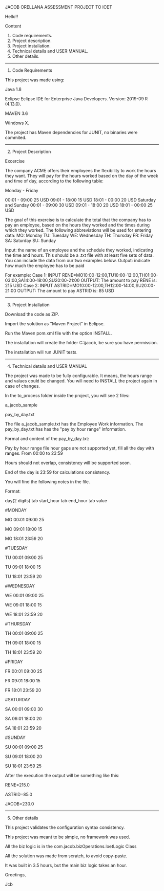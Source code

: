 JACOB ORELLANA ASSESSMENT PROJECT TO IOET

Hello!!

Content 
1. Code requirements.
2. Project description.
3. Project installation.
4. Technical details and USER MANUAL.
5. Other details.

--------------------------------------------------------------------------------

1. Code Requirements

This project was made using:

  Java 1.8
  
  Eclipse Eclipse IDE for Enterprise Java Developers. Version: 2019-09 R (4.13.0).
  
  MAVEN 3.6
  
  Windows X.
  
The project has Maven dependencies for JUNIT, no binaries were commited.
  
--------------------------------------------------------------------------------

2. Project Description

Excercise

The company ACME offers their employees the flexibility to work the hours they want. They will pay for the hours worked based on the day of the week and time of day, according to the following table:

Monday - Friday

00:01 - 09:00 25 USD
09:01 - 18:00 15 USD
18:01 - 00:00 20 USD
Saturday and Sunday
00:01 - 09:00 30 USD
09:01 - 18:00 20 USD
18:01 - 00:00 25 USD

The goal of this exercise is to calculate the total that the company has to pay an employee, based on the hours they worked and the times during which they worked. The following abbreviations will be used for entering data:
MO: Monday
TU: Tuesday
WE: Wednesday
TH: Thursday
FR: Friday
SA: Saturday
SU: Sunday

Input: the name of an employee and the schedule they worked, indicating the time and hours. This should be a .txt file with at least five sets of data. You can include the data from our two examples below.
Output: indicate how much the employee has to be paid

For example:
Case 1:
INPUT
RENE=MO10:00-12:00,TU10:00-12:00,TH01:00-03:00,SA14:00-18:00,SU20:00-21:00
OUTPUT:
The amount to pay RENE is: 215 USD
Case 2:
INPUT
ASTRID=MO10:00-12:00,TH12:00-14:00,SU20:00-21:00
OUTPUT:
The amount to pay ASTRID is: 85 USD

--------------------------------------------------------------------------------

3. Project Installation

Download the code as ZIP.

Import the solution as "Maven Project" in Eclipse.

Run the Maven pom.xml file with the option INSTALL.

  The installation will create the folder C:\jacob, be sure you have permission.
  
  The installation will run JUNIT tests.
  
--------------------------------------------------------------------------------

4. Technical details and USER MANUAL

The project was made to be fully configurable.  It means, the hours range and values could be changed.
You will need to INSTALL the project again in case of changes.

In the to_process folder inside the project, you will see 2 files:

a_jacob_sample

pay_by_day.txt


The file a_jacob_sample.txt has the Employee Work information.
The pay_by_day.txt has has the "pay by hour range" information.  

Format and content of the pay_by_day.txt:

Pay by hour range file
hour gaps are not supported yet, fill all the day with ranges.  From 00:00 to 23:59
	  
Hours should not overlap, consistency will be supported soon.

End of the day is 23:59 for calculations consistency.

You will find the following notes in the file.

Format:

   day(2 digits)  tab start_hour tab end_hour tab value

#MONDAY

MO	00:01	09:00	25

MO	09:01	18:00	15

MO	18:01	23:59	20

#TUESDAY

TU	00:01	09:00	25

TU	09:01	18:00	15

TU	18:01	23:59	20

#WEDNESDAY

WE	00:01	09:00	25

WE	09:01	18:00	15

WE	18:01	23:59	20

#THURSDAY

TH	00:01	09:00	25

TH	09:01	18:00	15

TH	18:01	23:59	20

#FRIDAY

FR	00:01	09:00	25

FR	09:01	18:00	15

FR	18:01	23:59	20

#SATURDAY

SA	00:01	09:00	30

SA	09:01	18:00	20

SA	18:01	23:59	20

#SUNDAY

SU	00:01	09:00	25

SU	09:01	18:00	20

SU	18:01	23:59	25


After the execution the output will be something like this:

RENE=215.0

ASTRID=85.0

JACOB=230.0


--------------------------------------------------------------------------------

5. Other details

This project validates the configuration syntax consistency.

This project was meant to be simple, no framework was used.

All the biz logic is in the com.jacob.bizOperations.IoetLogic Class

All the solution was made from scratch, to avoid copy-paste.

It was built in 3.5 hours, but the main biz logic takes an hour.


Greetings,

Jcb



